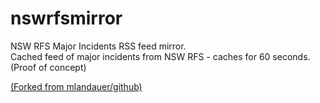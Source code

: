 <h1>nswrfsmirror</h1>
<p>NSW RFS Major Incidents RSS feed mirror. <br>
Cached feed of major incidents from NSW RFS - caches for 60 seconds.
(Proof of concept)</p>
<a href="https://github.com/mlandauer/nswrfsmirror">(Forked from mlandauer/github)</a>

